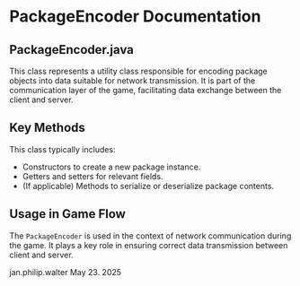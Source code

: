 # PackageEncoder Documentation

## PackageEncoder.java

This class represents a utility class responsible for encoding package objects into data suitable for network transmission. It is part of the communication layer of the game, facilitating data exchange between the client and server.

## Key Methods

This class typically includes:
- Constructors to create a new package instance.
- Getters and setters for relevant fields.
- (If applicable) Methods to serialize or deserialize package contents.

## Usage in Game Flow

The `PackageEncoder` is used in the context of network communication during the game. It plays a key role in ensuring correct data transmission between client and server.

jan.philip.walter May 23. 2025
